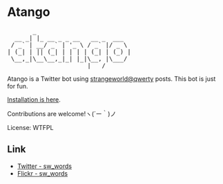 # Atango
<pre>
       _
  __ _| |_ __ _ _ __   __ _  ___
 / _` | __/ _` | '_ \ / _` |/ _ \
| (_| | || (_| | | | | (_| | (_) |
 \__,_|\__\__,_|_| |_|\__, |\___/
                      |___/
</pre>

Atango is a Twitter bot using [strangeworld@qwerty](http://qwerty.on.arena.ne.jp/cgi-bin/bbs.cgi) posts.
This bot is just for fun.

[Installation is here](https://github.com/kuhaku/atango/wiki/ぁ単語が動くようになるまでの手順).

Contributions are welcome!ヽ(´ー｀)ノ

License: WTFPL

## Link
* [Twitter - sw_words](https://twitter.com/sw_words/)
* [Flickr - sw_words](https://www.flickr.com/photos/sw_words/)

